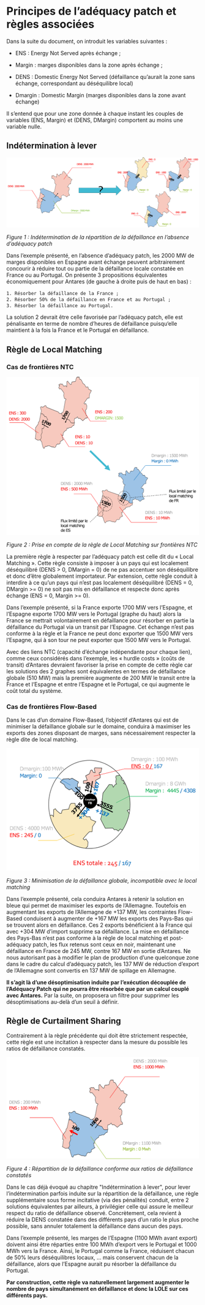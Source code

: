 # Principes de l’adéquacy patch et règles associées 

Dans la suite du document, on introduit les variables suivantes :

* ENS : Energy Not Served après échange ;

* Margin : marges disponibles dans la zone après échange ;

* DENS : Domestic Energy Not Served (défaillance qu’aurait la zone sans échange, correspondant au déséquilibre local)

* Dmargin : Domestic Margin (marges disponibles dans la zone avant échange)

Il s’entend que pour une zone donnée à chaque instant les couples de variables (ENS, Margin) et (DENS, DMargin) comportent au moins une variable nulle.

## Indétermination à lever

![adequacy-patch](Figure1.png)

*Figure 1 : Indétermination de la répartition de la défaillance en l’absence d’adéquacy patch*

Dans l’exemple présenté, en l’absence d’adéquacy patch, les 2000 MW de marges disponibles en Espagne avant échange peuvent arbitrairement concourir à réduire tout ou partie de la défaillance locale constatée en France ou au Portugal.  On présente 3 propositions équivalentes économiquement pour Antares (de gauche à droite puis de haut en bas) :

    1. Résorber la défaillance de la France ;
    2. Résorber 50% de la défaillance en France et au Portugal ;
    3. Résorber la défaillance au Portugal.

La solution 2 devrait être celle favorisée par l’adéquacy patch, elle est pénalisante en terme de nombre d’heures de défaillance puisqu‘elle maintient à la fois la France et le Portugal en défaillance.

## Règle de Local Matching
### Cas de frontières NTC

![adequacy-patch](Figure2.png)

*Figure 2 : Prise en compte de la règle de Local Matching sur frontières NTC*

La première règle à respecter par l’adéquacy patch est celle dit du « Local Matching ». Cette règle consiste à imposer à un pays qui est localement déséquilibré (DENS > 0, DMargin = 0) de ne pas accentuer son déséquilibre et donc d’être globalement importateur. Par extension, cette règle conduit à interdire à ce qu’un pays qui n’est pas localement déséquilibré (DENS = 0, DMargin >= 0) ne soit pas mis en défaillance et respecte donc après échange (ENS = 0, Margin >= 0).

Dans l’exemple présenté, si la France exporte 1700 MW vers l’Espagne, et l’Espagne exporte 1700 MW vers le Portugal (graphe du haut) alors la France se mettrait volontairement en défaillance pour résorber en partie la défaillance du Portugal via un transit par l’Espagne. Cet échange n’est pas conforme à la règle et la France ne peut donc exporter que 1500 MW vers l’Espagne, qui à son tour ne peut exporter que 1500 MW vers le Portugal.

Avec des liens NTC (capacité d’échange indépendante pour chaque lien), comme ceux considérés dans l’exemple, les « hurdle costs » (coûts de transit) d’Antares devraient favoriser la prise en compte de cette règle car les solutions des 2 graphes sont équivalentes en termes de défaillance globale (510 MW) mais la première augmente de 200 MW le transit entre la France et l’Espagne et entre l’Espagne et le Portugal, ce qui augmente le coût total du système.

### Cas de frontières Flow-Based

Dans le cas d’un domaine Flow-Based, l’objectif d’Antares qui est de minimiser la défaillance globale sur le domaine, conduira à maximiser les exports des zones disposant de marges, sans nécessairement respecter la règle dite de local matching.

![adequacy-patch](Figure3.png)

*Figure 3 : Minimisation de la défaillance globale, incompatible avec le local matching*

Dans l’exemple présenté, cela conduira Antares à retenir la solution en bleue qui permet de maximiser les exports de l’Allemagne. Toutefois en augmentant les exports de l’Allemagne de +137 MW, les contraintes Flow-Based conduisent à augmenter de +167 MW les exports des Pays-Bas qui se trouvent alors en défaillance. Ces 2 exports bénéficient à la France qui avec +304 MW d’import supprime sa défaillance. La mise en défaillance des Pays-Bas n’est pas conforme à la règle de local matching et post-adéquacy patch, les flux retenus sont ceux en noir, maintenant une défaillance en France de 245 MW, contre 167 MW en sortie d’Antares. Ne nous autorisant pas à modifier le plan de production d’une quelconque zone dans le cadre du calcul d’adéquacy patch, les 137 MW de réduction d’export de l’Allemagne sont convertis en 137 MW de spillage en Allemagne. 

**Il s’agit là d’une désoptimisation induite par l’exécution découplée de l’Adéquacy Patch qui ne pourra être résorbée que par un calcul couplé avec Antares.** Par la suite, on proposera un filtre pour supprimer les désoptimisations au-delà d’un seuil à définir.

## Règle de Curtailment Sharing

Contrairement à la règle précédente qui doit être strictement respectée, cette règle est une incitation à respecter dans la mesure du possible les ratios de défaillance constatés.

![adequacy-patch](Figure4.png)

*Figure 4 : Répartition de la défaillance conforme aux ratios de défaillance constatés*

Dans le cas déjà évoqué au chapitre "Indétermination à lever", pour lever l’indétermination parfois induite sur la répartition de la défaillance, une règle supplémentaire sous forme incitative (via des pénalités) conduit, entre 2 solutions équivalentes par ailleurs, à privilégier celle qui assure le meilleur respect du ratio de défaillance observé. Concrètement, cela revient à réduire la DENS constatée dans des différents pays d’un ratio le plus proche possible, sans annuler totalement la défaillance dans aucun des pays.

Dans l’exemple présenté, les marges de l’Espagne (1100 MWh avant export) doivent ainsi être réparties entre 100 MWh d’export vers le Portugal et 1000 MWh vers la France. Ainsi, le Portugal comme la France, réduisent chacun de 50% leurs déséquilibres locaux, … mais conservent chacun de la défaillance, alors que l’Espagne aurait pu résorber la défaillance du Portugal.

**Par construction, cette règle va naturellement largement augmenter le nombre de pays simultanément en défaillance et donc la LOLE sur ces différents pays.**
